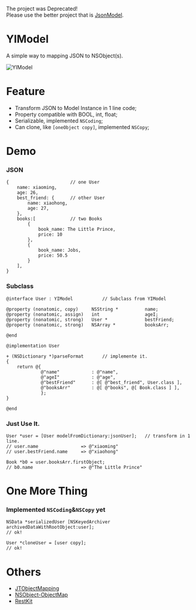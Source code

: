 The project was Deprecated!   
Please use the better project that is [JsonModel](https://github.com/icanzilb/JSONModel).

YIModel
=======

A simple way to mapping JSON to NSObject(s).

![YIModel](https://raw.github.com/i0xbean/YIModel/master/Screenshots/YIModel.jpg)

# Feature
- Transform JSON to Model Instance in 1 line code;
- Property compatible with BOOL, int, float;
- Serializable, implemented `NSCoding`;
- Can clone, like `[oneObject copy]`, implemented `NSCopy`;

# Demo
### JSON   
```
{						// one User
	name: xiaoming,
	age: 26,
	best_friend: {		// other User
		name: xiaohong,
		age: 27,
	},
	books:[				// two Books
		{
			book_name: The Little Prince,
			price: 10
		},
		{
			book_name: Jobs,
			price: 50.5
		}	
	],
}
```
### Subclass

```
@interface User : YIModel			// Subclass from YIModel

@property (nonatomic, copy)     NSString *          name;
@property (nonatomic, assign)   int                 ageI;
@property (nonatomic, strong)   User *              bestFriend;
@property (nonatomic, strong)   NSArray *           booksArr;

@end

@implementation User

+ (NSDictionary *)parseFormat		// implemente it.
{
    return @{
             @"name"            : @"name",
             @"ageI"            : @"age",
             @"bestFriend"      : @[ @"best_friend", User.class ],
             @"booksArr"        : @[ @"books", @[ Book.class ] ],
             };
}

@end
```   

### Just Use It.   
```
User *user = [User modelFromDictionary:jsonUser];	// transform in 1 line.
// user.name 				=> @"xiaoming"
// user.bestFriend.name 	=> @"xiaohong"

Book *b0 = user.booksArr.firstObject;
// b0.name 					=> @"The Little Prince"
```

# One More Thing

### Implemented `NSCoding`&`NSCopy` yet
```
NSData *serializedUser [NSKeyedArchiver archivedDataWithRootObject:user];
// ok!

User *cloneUser = [user copy];
// ok!
```


# Others
- [JTObjectMapping](https://github.com/jamztang/JTObjectMapping)
- [NSObject-ObjectMap](https://github.com/uacaps/NSObject-ObjectMap)
- [RestKit](https://github.com/RestKit/RestKit)
